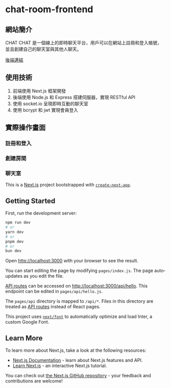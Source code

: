# chat-room-frontend

## 網站簡介

CHAT CHAT 是一個線上的即時聊天平台，用戶可以在網站上註冊和登入帳號，並且創建自己的聊天室與其他人聊天。

[後端連結](https://github.com/weiyann/chat-room-backend)

## 使用技術

1. 前端使用 Next.js 框架開發
2. 後端使用 Node.js 和 Express 搭建伺服器，實現 RESTful API
3. 使用 socket.io 呈現即時互動的聊天室
4. 使用 bcrypt 和 jwt 實現會員登入

## 實際操作畫面

### 註冊和登入

### 創建房間

### 聊天室

This is a [Next.js](https://nextjs.org/) project bootstrapped with [`create-next-app`](https://github.com/vercel/next.js/tree/canary/packages/create-next-app).

## Getting Started

First, run the development server:

```bash
npm run dev
# or
yarn dev
# or
pnpm dev
# or
bun dev
```

Open [http://localhost:3000](http://localhost:3000) with your browser to see the result.

You can start editing the page by modifying `pages/index.js`. The page auto-updates as you edit the file.

[API routes](https://nextjs.org/docs/api-routes/introduction) can be accessed on [http://localhost:3000/api/hello](http://localhost:3000/api/hello). This endpoint can be edited in `pages/api/hello.js`.

The `pages/api` directory is mapped to `/api/*`. Files in this directory are treated as [API routes](https://nextjs.org/docs/api-routes/introduction) instead of React pages.

This project uses [`next/font`](https://nextjs.org/docs/basic-features/font-optimization) to automatically optimize and load Inter, a custom Google Font.

## Learn More

To learn more about Next.js, take a look at the following resources:

- [Next.js Documentation](https://nextjs.org/docs) - learn about Next.js features and API.
- [Learn Next.js](https://nextjs.org/learn) - an interactive Next.js tutorial.

You can check out [the Next.js GitHub repository](https://github.com/vercel/next.js/) - your feedback and contributions are welcome!
